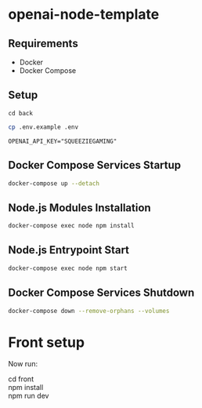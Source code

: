 # openai-node-template

## Requirements

- Docker
- Docker Compose

## Setup

```
cd back
```

```bash
cp .env.example .env
```

```env
OPENAI_API_KEY="SQUEEZIEGAMING"
```

## Docker Compose Services Startup

```bash
docker-compose up --detach
```

## Node.js Modules Installation

```bash
docker-compose exec node npm install
```

## Node.js Entrypoint Start

```bash
docker-compose exec node npm start
```

## Docker Compose Services Shutdown

```bash
docker-compose down --remove-orphans --volumes
```


# Front setup 
Now run:

  cd front \
  npm install \
  npm run dev